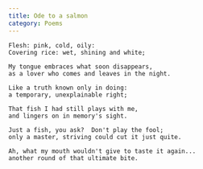 ```yaml
---
title: Ode to a salmon
category: Poems
---
```


    Flesh: pink, cold, oily:
    Covering rice: wet, shining and white;

    My tongue embraces what soon disappears,
    as a lover who comes and leaves in the night.

    Like a truth known only in doing:
    a temporary, unexplainable right;

    That fish I had still plays with me,
    and lingers on in memory's sight.

    Just a fish, you ask?  Don't play the fool;
    only a master, striving could cut it just quite.

    Ah, what my mouth wouldn't give to taste it again...
    another round of that ultimate bite.


